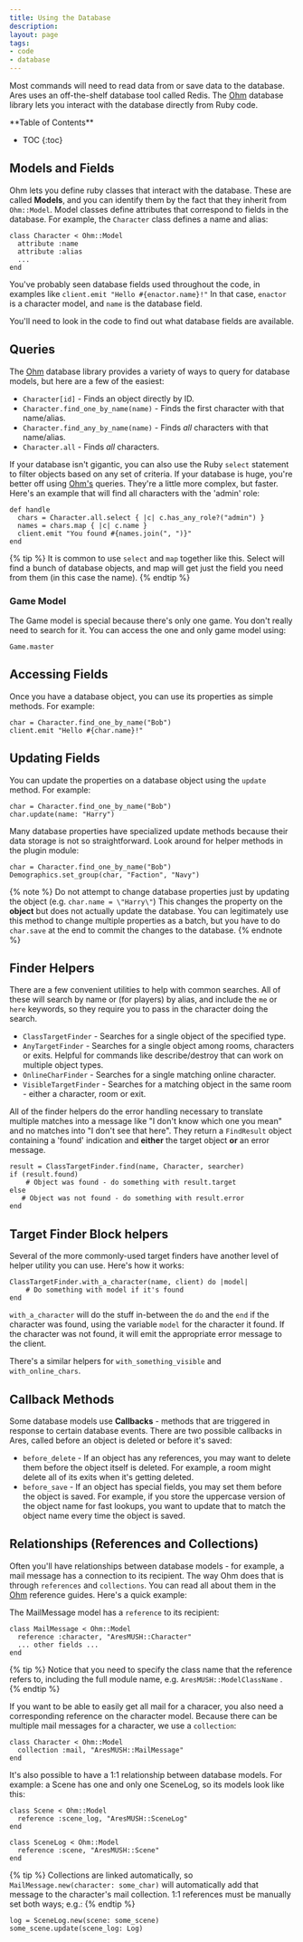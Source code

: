```yaml
---
title: Using the Database
description:
layout: page
tags: 
- code
- database
---
```


Most commands will need to read data from or save data to the database.  Ares uses an off-the-shelf database tool called Redis.  The [Ohm](http://ohm.keyvalue.org/) database library lets you interact with the database directly from Ruby code.

<div id="inline_toc" markdown="1">
**Table of Contents**

* TOC
{:toc}
</div>

## Models and Fields

Ohm lets you define ruby classes that interact with the database.  These are called **Models**, and you can identify them by the fact that they inherit from `Ohm::Model`.   Model classes define attributes that correspond to fields in the database.  For example, the `Character` class defines a name and alias: 

    class Character < Ohm::Model
      attribute :name
      attribute :alias
      ...
    end

You've probably seen database fields used throughout the code, in examples like `client.emit "Hello #{enactor.name}!"`   In that case, `enactor` is a character model, and `name` is the database field.

You'll need to look in the code to find out what database fields are available.

## Queries

The [Ohm](http://ohm.keyvalue.org/) database library provides a variety of ways to query for database models, but here are a few of the easiest:

* `Character[id]` - Finds an object directly by ID.
* `Character.find_one_by_name(name)` - Finds the first character with that name/alias.
* `Character.find_any_by_name(name)` - Finds *all* characters with that name/alias.
* `Character.all` - Finds *all* characters.

If your database isn't gigantic, you can also use the Ruby `select` statement to filter objects based on any set of criteria.  If your database is huge, you're better off using [Ohm's](http://ohm.keyvalue.org/) queries.  They're a little more complex, but faster.  Here's an example that will find all characters with the 'admin' role:


    def handle
      chars = Character.all.select { |c| c.has_any_role?("admin") }
      names = chars.map { |c| c.name }
      client.emit "You found #{names.join(", ")}"
    end

{% tip %} 
It is common to use  `select`  and  `map`  together like this.  Select will find a bunch of database objects, and map will get just the field you need from them (in this case the name).
{% endtip %}

### Game Model

The Game model is special because there's only one game. You don't really need to search for it. You can access the one and only game model using:

    Game.master

## Accessing Fields

Once you have a database object, you can use its properties as simple methods.  For example:

    char = Character.find_one_by_name("Bob")
    client.emit "Hello #{char.name}!"

## Updating Fields

You can update the properties on a database object using the `update` method.  For example:

    char = Character.find_one_by_name("Bob")
    char.update(name: "Harry")

Many database properties have specialized update methods because their data storage is not so straightforward.  Look around for helper methods in the plugin module:

    char = Character.find_one_by_name("Bob")
    Demographics.set_group(char, "Faction", "Navy")

{% note %} 
Do not attempt to change database properties just by updating the object (e.g. `char.name = \"Harry\"`)  This changes the property on the <b>object</b> but does not actually update the database.   You can legitimately use this method to change multiple properties as a batch, but you have to do `char.save` at the end to commit the changes to the database.
{% endnote %}

## Finder Helpers

There are a few convenient utilities to help with common searches.  All of these will search by name or (for players) by alias, and include the `me` or `here` keywords, so they require you to pass in the character doing the search.

* `ClassTargetFinder` - Searches for a single object of the specified type.
* `AnyTargetFinder` - Searches for a single object among rooms, characters or exits.  Helpful for commands like describe/destroy that can work on multiple object types.
* `OnlineCharFinder` - Searches for a single matching online character.
* `VisibleTargetFinder` - Searches for a matching object in the same room - either a character, room or exit.  

All of the finder helpers do the error handling necessary to translate multiple matches into a message like "I don't know which one you mean" and no matches into "I don't see that here".  They return a `FindResult` object containing a 'found' indication and **either** the target object **or** an error message.

    result = ClassTargetFinder.find(name, Character, searcher)
    if (result.found)
        # Object was found - do something with result.target
    else
       # Object was not found - do something with result.error
    end

## Target Finder Block helpers

Several of the more commonly-used target finders have another level of helper utility you can use.  Here's how it works:

    ClassTargetFinder.with_a_character(name, client) do |model|
        # Do something with model if it's found
    end

`with_a_character` will do the stuff in-between the `do` and the `end` if the character was found, using the variable `model` for the character it found. If the character was not found, it will emit the appropriate error message to the client.

There's a similar helpers for `with_something_visible` and `with_online_chars`.

## Callback Methods

Some database models use **Callbacks** - methods that are triggered in response to certain database events.   There are two possible callbacks in Ares, called before an object is deleted or before it's saved:

* `before_delete` -  If an object has any references, you may want to delete them before the object itself is deleted.  For example, a room might delete all of its exits when it's getting deleted.
* `before_save` - If an object has special fields, you may set them before the object is saved.   For example, if you store the uppercase version of the object name for fast lookups, you want to update that to match the object name every time the object is saved.

## Relationships (References and Collections)

Often you'll have relationships between database models - for example, a mail message has a connection to its recipient.  The way Ohm does that is through `references` and `collections`.  You can read all about them in the [Ohm](http://ohm.keyvalue.org/) reference guides.  Here's a quick example:

The MailMessage model has a `reference` to its recipient:

    class MailMessage < Ohm::Model
      reference :character, "AresMUSH::Character"
      ... other fields ...
    end

{% tip %} 
Notice that you need to specify the class name that the reference refers to, including the full module name, e.g.   `AresMUSH::ModelClassName` .
{% endtip %}

If you want to be able to easily get all mail for a characer, you also need a corresponding reference on the character model.  Because there can be multiple mail messages for a character, we use a `collection`:

    class Character < Ohm::Model
      collection :mail, "AresMUSH::MailMessage"
    end

It's also possible to have a 1:1 relationship between database models.  For example: a Scene has one and only one SceneLog, so its models look like this:

    class Scene < Ohm::Model
      reference :scene_log, "AresMUSH::SceneLog"
    end
    
    class SceneLog < Ohm::Model
      reference :scene, "AresMUSH::Scene"
    end

{% tip %} 
Collections are linked automatically, so  `MailMessage.new(character: some_char)`  will automatically add that message to the character's mail collection.  1:1 references must be manually set both ways; e.g.:
{% endtip %}

    log = SceneLog.new(scene: some_scene)
    some_scene.update(scene_log: Log)
